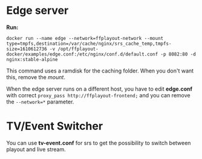 # Edge server

**Run:**

```
docker run --name edge --network=ffplayout-network --mount type=tmpfs,destination=/var/cache/nginx/srs_cache_temp,tmpfs-size=1610612736 -v /opt/ffplayout-docker/examples/edge.conf:/etc/nginx/conf.d/default.conf -p 8082:80 -d nginx:stable-alpine
```

This command uses a ramdisk for the caching folder. When you don't want this, remove the *mount*.

When the edge server runs on a different host, you have to edit **edge.conf** with correct `proxy_pass http://ffplayout-frontend;` and you can remove the `--network=*` parameter.

# TV/Event Switcher

You can use **tv-event.conf** for srs to get the possibility to switch between playout and live stream.
